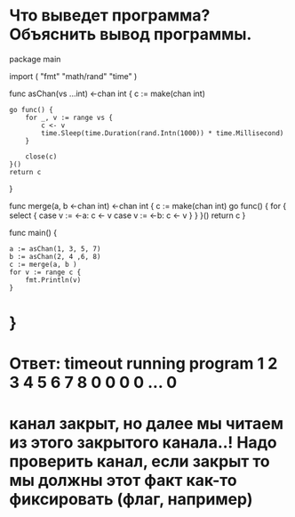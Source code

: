 Что выведет программа? Объяснить вывод программы.
=================================================
package main

import (
	"fmt"
	"math/rand"
	"time"
)

func asChan(vs ...int) <-chan int {
	c := make(chan int)

	go func() {
		for _, v := range vs {
			c <- v
			time.Sleep(time.Duration(rand.Intn(1000)) * time.Millisecond)
		}

		close(c)
	}()
	return c
}

func merge(a, b <-chan int) <-chan int {
	c := make(chan int)
	go func() {
		for {
			select {
			case v := <-a:
				c <- v
			case v := <-b:
				c <- v
			}
		}
	}()
	return c
}

func main() {

	a := asChan(1, 3, 5, 7)
	b := asChan(2, 4 ,6, 8)
	c := merge(a, b )
	for v := range c {
		fmt.Println(v)
	}
}
=========================================================
Ответ:
timeout running program
1 
2 
3 
4 
5 
6 
7 
8 
0 
0
0 
0 
...
0
=============================================================
канал закрыт, но далее мы читаем из этого закрытого канала..!
Надо проверить канал, если закрыт то 
мы должны этот факт как-то фиксировать (флаг, например)
=============================================================

